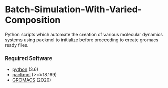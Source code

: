 # Batch-Simulation-With-Varied-Composition
Python scripts which automate the creation of various molecular dynamics systems using packmol to initialize before proceeding to create gromacs ready files.

### Required Software

- [python](https://www.python.org/) (3.6)
- [packmol](http://m3g.iqm.unicamp.br/packmol/home.shtml) (>=$\geq$18.169)
- [GROMACS](https://manual.gromacs.org/documentation/2020/download.html) (2020)
